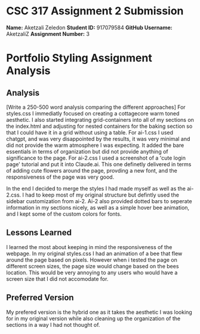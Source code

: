 # CSC 317 Assignment 2 Submission

**Name:** Aketzali Zeledon 
**Student ID:** 917079584
**GitHub Username:** AketzaliZ
**Assignment Number:** 3

# Portfolio Styling Assignment Analysis

## Analysis
[Write a 250-500 word analysis comparing the different approaches]
For styles.css I immediatly focused on creating a cottagecore warm toned aesthetic.
I also started integrating grid-containers into all of my sections on the index.html and adjusting for nested containers for the baking section so that I could have it in a grid without using a table.
For ai-1.css I used chatgpt, and was very disappointed by the results, it was very minimal and did not provide the warm atmosphere I was expecting. It added the bare essentials in terms of organization but did not provide anything of significance to the page.
For ai-2.css I used a screenshot of a 'cute login page' tutorial and put it into Claude.ai. This one definetly delivered in terms of adding cute flowers around the page, provding a new font, and the responsiveness of the page was very good.

In the end I decided to merge the styles I had made myself as well as the ai-2.css. I had to keep most of my original structure but defintly used the sidebar customization from ai-2. Ai-2 also provided dotted bars to seperate information in my sections nicely, as well as a simple hover bee animation, and I kept some of the custom colors for fonts.

## Lessons Learned
I learned the most about keeping in mind the responsiveness of the webpage. 
In my original styles.css I had an animation of a bee that flew around the page based on pixels.
However when i tested the page on different screen sizes, the page size would change based on the bees location.
This would be very annoying to any users who would have a screen size that I did not accomodate for.

## Preferred Version
My prefered version is the hybrid one as it takes the aesthetic I was looking for in my original version 
while also cleaning up the organization of the sections in a way I had not thought of. 
